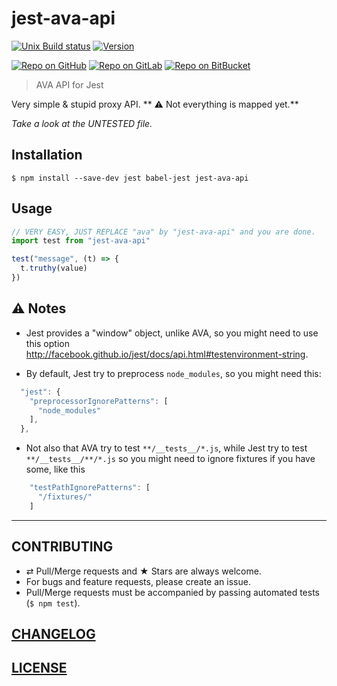 # jest-ava-api

[![Unix Build status](https://img.shields.io/travis/MoOx/js-boilerplate/master.svg?branch=master&label=unix%20build)](https://travis-ci.org/MoOx/js-boilerplate)
[![Version](https://img.shields.io/npm/v/jest-ava-api.svg)](https://github.com/MoOx/jest-ava-api/blob/master/CHANGELOG.md)

[![Repo on GitHub](https://img.shields.io/badge/repo-GitHub-3D76C2.svg)](https://github.com/MoOx/jest-ava-api)
[![Repo on GitLab](https://img.shields.io/badge/repo-GitLab-6C488A.svg)](https://gitlab.com/MoOx/jest-ava-api)
[![Repo on BitBucket](https://img.shields.io/badge/repo-BitBucket-1F5081.svg)](https://bitbucket.org/MoOx/jest-ava-api)

> AVA API for Jest

Very simple & stupid proxy API.
** ⚠️ Not everything is mapped yet.**

_Take a look at the UNTESTED file._

## Installation

```console
$ npm install --save-dev jest babel-jest jest-ava-api
```

## Usage

```js
// VERY EASY, JUST REPLACE "ava" by "jest-ava-api" and you are done.
import test from "jest-ava-api"

test("message", (t) => {
  t.truthy(value)
})
```

## ⚠️ Notes

* Jest provides a "window" object, unlike AVA, so you might need to use this option 
http://facebook.github.io/jest/docs/api.html#testenvironment-string.

* By default, Jest try to preprocess ``node_modules``, so you might need this:

```js
  "jest": {
    "preprocessorIgnorePatterns": [
      "node_modules"
    ],
  },
```

* Not also that AVA try to test ``**/__tests__/*.js``,
while Jest try to test ``**/__tests__/**/*.js``
so you might need to ignore fixtures if you have some, like this

```js
    "testPathIgnorePatterns": [
      "/fixtures/"
    ]
```

---

## CONTRIBUTING

* ⇄ Pull/Merge requests and ★ Stars are always welcome.
* For bugs and feature requests, please create an issue.
* Pull/Merge requests must be accompanied by passing automated tests (`$ npm test`).

## [CHANGELOG](CHANGELOG.md)

## [LICENSE](LICENSE)
